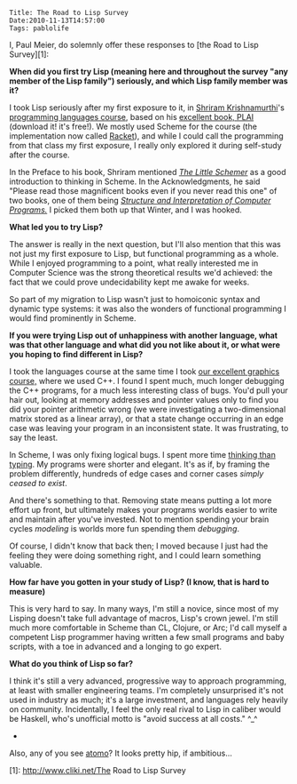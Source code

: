     Title: The Road to Lisp Survey
    Date:2010-11-13T14:57:00
    Tags: pablolife

I, Paul Meier, do solemnly offer these responses to 
[the Road to Lisp Survey][1]:

**When did you first try Lisp (meaning here and throughout the survey "any
member of the Lisp family") seriously, and which Lisp family member was it?**


I took Lisp seriously after my first exposure to it, in [Shriram
Krishnamurthi][2]'s [programming languages course][3], based on his [excellent
book, PLAI][4] (download it! it's free!). We mostly used Scheme for the course
(the implementation now called [Racket][5]), and while I could call the
programming from that class my first exposure, I really only explored it
during self-study after the course.


In the Preface to his book, Shriram mentioned _[The Little Schemer][6]_ as a
good introduction to thinking in Scheme. In the Acknowledgments, he said
"Please read those magnificent books even if you never read this one" of two
books, one of them being _[Structure and Interpretation of Computer
Programs.][7]_ I picked them both up that Winter, and I was hooked.


**What led you to try Lisp?**


The answer is really in the next question, but I'll also mention that this was
not just my first exposure to Lisp, but functional programming as a whole.
While I enjoyed programming to a point, what really interested me in Computer
Science was the strong theoretical results we'd achieved: the fact that we
could prove undecidability kept me awake for weeks.


So part of my migration to Lisp wasn't just to homoiconic syntax and dynamic
type systems: it was also the wonders of functional programming I would find
prominently in Scheme.


**If you were trying Lisp out of unhappiness with another language, what was
that other language and what did you not like about it, or what were you
hoping to find different in Lisp?**


I took the languages course at the same time I took [our excellent graphics
course,][8] where we used C++. I found I spent much, much longer debugging the
C++ programs, for a much less interesting class of bugs. You'd pull your hair
out, looking at memory addresses and pointer values only to find you did your
pointer arithmetic wrong (we were investigating a two-dimensional matrix
stored as a linear array), or that a state change occurring in an edge case
was leaving your program in an inconsistent state. It was frustrating, to say
the least.


In Scheme, I was only fixing logical bugs. I spent more time [thinking than
typing][9]. My programs were shorter and elegant. It's as if, by framing the
problem differently, hundreds of edge cases and corner cases _simply ceased to
exist_.


And there's something to that. Removing state means putting a lot more effort
up front, but ultimately makes your programs worlds easier to write and
maintain after you've invested. Not to mention spending your brain cycles
_modeling_ is worlds more fun spending them _debugging_.


Of course, I didn't know that back then; I moved because I just had the
feeling they were doing something right, and I could learn something valuable.


**How far have you gotten in your study of Lisp? (I know, that is hard to
measure)**


This is very hard to say. In many ways, I'm still a novice, since most of my
Lisping doesn't take full advantage of macros, Lisp's crown jewel. I'm still
much more comfortable in Scheme than CL, Clojure, or Arc; I'd call myself a
competent Lisp programmer having written a few small programs and baby
scripts, with a toe in advanced and a longing to go expert.


**What do you think of Lisp so far?**


I think it's still a very advanced, progressive way to approach programming,
at least with smaller engineering teams. I'm completely unsurprised it's not
used in industry as much; it's a large investment, and languages rely heavily
on community. Incidentally, I feel the only real rival to Lisp in caliber
would be Haskell, who's unofficial motto is "avoid success at all costs." ^_^


-


Also, any of you see [atomo][10]? It looks pretty hip, if ambitious...


   [1]: http://www.cliki.net/The Road to Lisp Survey

   [2]: http://cs.brown.edu/people/sk/

   [3]: http://cs.brown.edu/courses/cs173/

   [4]: http://cs.brown.edu/people/sk/Publications/Books/ProgLangs/2007-04-26/

   [5]: http://racket-lang.org/

   [6]: http://www.ccs.neu.edu/home/matthias/BTLS/

   [7]: http://mitpress.mit.edu/sicp/

   [8]: http://cs.brown.edu/courses/cs123

   [9]: http://blogs.law.harvard.edu/philg/2005/03/07/how-long-is-the-average-internet-discussion-forum-posting/

   [10]: http://atomo-lang.org/

